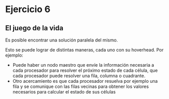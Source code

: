 # Ejercicio 6

## El juego de la vida

Es posible encontrar una solución paralela del mismo.

Esto se puede lograr de distintas maneras, cada uno con su hoverhead. Por ejemplo:
 - Puede haber un nodo maestro que envíe la información necesaria a cada procesador para resolver el próximo estado de cada célula, que cada procesador puede resolver una fila, columna o cuadrante.
- Otro acercamiento es que cada procesador resuelva por ejemplo una fila y se comunique con las filas vecinas para obtener los valores necesarios para calcular el estado de sus células